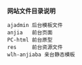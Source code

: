 <b>网站文件目录说明</b>

    ajadmin 后台模板文件
    anjia   前台页面
    PC-html 前台原型
    res     前台资源文件
    wlh-anjiaba 亲台静态模板

